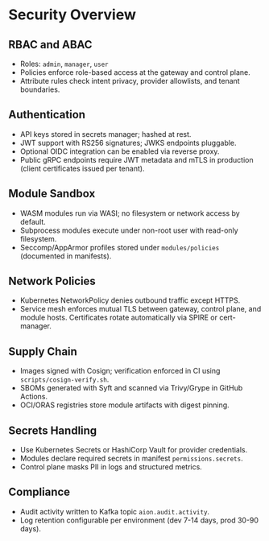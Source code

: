 # Security Overview

## RBAC and ABAC

- Roles: `admin`, `manager`, `user`
- Policies enforce role-based access at the gateway and control plane.
- Attribute rules check intent privacy, provider allowlists, and tenant boundaries.

## Authentication

- API keys stored in secrets manager; hashed at rest.
- JWT support with RS256 signatures; JWKS endpoints pluggable.
- Optional OIDC integration can be enabled via reverse proxy.
- Public gRPC endpoints require JWT metadata and mTLS in production (client certificates issued per tenant).

## Module Sandbox

- WASM modules run via WASI; no filesystem or network access by default.
- Subprocess modules execute under non-root user with read-only filesystem.
- Seccomp/AppArmor profiles stored under `modules/policies` (documented in manifests).

## Network Policies

- Kubernetes NetworkPolicy denies outbound traffic except HTTPS.
- Service mesh enforces mutual TLS between gateway, control plane, and module hosts. Certificates rotate automatically via SPIRE or cert-manager.

## Supply Chain

- Images signed with Cosign; verification enforced in CI using `scripts/cosign-verify.sh`.
- SBOMs generated with Syft and scanned via Trivy/Grype in GitHub Actions.
- OCI/ORAS registries store module artifacts with digest pinning.

## Secrets Handling

- Use Kubernetes Secrets or HashiCorp Vault for provider credentials.
- Modules declare required secrets in manifest `permissions.secrets`.
- Control plane masks PII in logs and structured metrics.

## Compliance

- Audit activity written to Kafka topic `aion.audit.activity`.
- Log retention configurable per environment (dev 7-14 days, prod 30-90 days).
